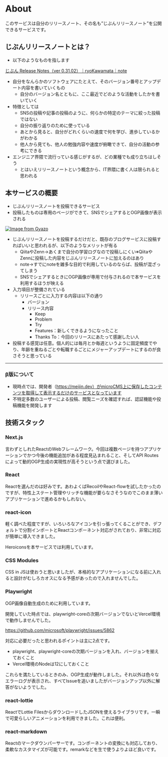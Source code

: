 # About

このサービスは自分のリリースノート、その名も”じぶんリリースノート”を公開できるサービスです。

## じぶんリリースノートとは？

- 以下のようなものを指します

[じぶん Release Notes（ver 0.31.02）｜ryoKawamata｜note](https://note.com/ryo_kawamata/n/nc5ba86c2dd02)

- 自分をなんらかのソフトウェアにたとえて、そのバージョン番号とアップデート内容を書いていくもの
    - 自分のバージョン名とともに、ここ最近でどのような活動をしたかを書いていく
- 特徴としては
    - SNSの投稿や記事の投稿のように、何らかの特定のテーマに絞った投稿ではない
    - 自分の振り返りのために使っている
    - あとから見ると、自分がどれくらいの速度で何を学び、進歩しているかがわかる
    - 他人から見ても、他人の勉強内容や速度が俯瞰できて、自分の活動の参考にできる
- エンジニア界隈で流行っている感じがするが、どの業種でも成り立ちはしそう
    - とはいえリリースノートという概念から、IT界隈に書く人は限られると思われる

## 本サービスの概要

- じぶんリリースノートを投稿できるサービス
- 投稿したものは専用のページができて、SNSでシェアするとOGP画像が表示される

[![Image from Gyazo](https://i.gyazo.com/1a2d745ba5971875384ae44fe49858ba.png)](https://gyazo.com/1a2d745ba5971875384ae44fe49858ba)

- じぶんリリースノートを投稿するだけだと、既存のブログサービスに投稿すればいいと思われるが、以下のようなメリットが有る
    - QiitaやZenn→あくまで自分の学習ログなので投稿しにくい※QiitaやZennに投稿した内容をじぶんリリースノートに加えるのはあり
    - note→すでにnoteを雑多な目的で利用しているのならば、投稿が混ざってしまう
    - SNSでシェアするときにOGP画像が専用で付与されるので本サービスを利用するほうが映える
- 入力項目が整備されている
    - リリースごとに入力する内容は以下の通り
        - バージョン
        - リリース内容
            - Keep
            - Problem
            - Try
            - Features：新しくできるようになったこと
            - Thanks To：今回のリリースにあたって感謝したい人
- 投稿する感覚は任意。個人的には毎月とか毎週というように固定頻度でやり、年齢を重ねるごとや転職するごとにメジャーアップデートにするのが良さそうと思っている

---

### β版について

- 現時点では、開発者（https://meijin.dev）がmicroCMS上に保存したコンテンツを取得して表示するだけのサービスとなっています
- 不特定多数のユーザーによる投稿、閲覧ニーズを確認すれば、認証機能や投稿機能を開発します

## 技術スタック

### Next.js

言わずとしれたReactのWebフレームワーク。今回は複数ページを持つアプリケーションでかつ今後の機能追加がある程度見込まれること、そしてAPI Routesによって動的OGP生成の実現性が高そうという点で選びました。

### React

Reactを選んだのは好みです。あわよくばRecoilやReact-flowを試したかったのですが、特性上ステート管理やリッチな機能が要らなさそうなのでこのまま薄いアプリケーションで進めるかもしれない。

### react-icon

軽く調べた程度ですが、いろいろなアイコンを引っ張ってくることができ、デフォルトで分割インポートとReactコンポーネント対応がされており、非常に対応が簡単に導入できました。

Heroiconsを本サービスでは利用しています。

### CSS Modules

CSS in JSは使おうと思いましたが、本格的なアプリケーションになる前に入れると設計がむしろカオスになる予感があったので入れませんでした。

### Playwright

OGP画像自動生成のために利用しています。

開発していた時点では、playwright-coreの次期バージョンでないとVercel環境で動作しませんでした。

https://github.com/microsoft/playwright/issues/5862

対応に必要だったと思われるポイントは主に2点です。

- playwright、playwright-coreの次期バージョンを入れ、バージョンを揃えておくこと
- Vercel環境のNodeは12にしておくこと

これらを満たしているときのみ、OGP生成が動作しました。それ以外は色々なエラーログが表示され、すべてIssueを追いましたがバージョンアップ以外に解答がないようでした。

### react-lottie

ReactでLottie FilesからダウンロードしたJSONを使えるライブラリです。一瞬で可愛らしいアニメーションを利用できました。これは便利。

### react-markdown

Reactのマークダウンパーサーです。コンポーネントの変換にも対応しており、柔軟なカスタマイズが可能です。remarkなどを生で使うよりよほど良いです。
